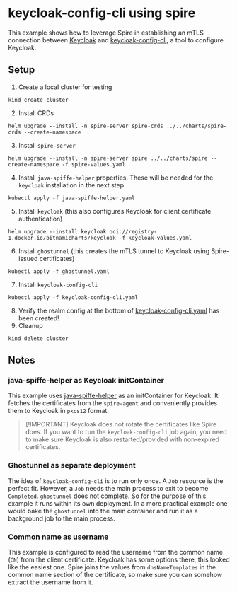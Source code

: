 # keycloak-config-cli using spire

This example shows how to leverage Spire in establishing an mTLS connection
between [Keycloak](https://www.keycloak.org/) and [keycloak-config-cli](https://github.com/adorsys/keycloak-config-cli),
a tool to configure Keycloak.

## Setup

1. Create a local cluster for testing

```shell
kind create cluster
```

2. Install CRDs

```shell
helm upgrade --install -n spire-server spire-crds ../../charts/spire-crds --create-namespace
```

3. Install `spire-server`

```shell
helm upgrade --install -n spire-server spire ../../charts/spire --create-namespace -f spire-values.yaml
```

4. Install `java-spiffe-helper` properties. These will be needed for the `keycloak` installation in the next step

```shell
kubectl apply -f java-spiffe-helper.yaml
```

5. Install `keycloak` (this also configures Keycloak for client certificate authentication)

```shell
helm upgrade --install keycloak oci://registry-1.docker.io/bitnamicharts/keycloak -f keycloak-values.yaml
```

6. Install `ghostunnel` (this creates the mTLS tunnel to Keycloak using Spire-issued certificates)

```shell
kubectl apply -f ghostunnel.yaml
```

7. Install `keycloak-config-cli`

```shell
kubectl apply -f keycloak-config-cli.yaml
```

8. Verify the realm config at the bottom of [keycloak-config-cli.yaml](./keycloak-config-cli.yaml) has been created!
9. Cleanup

```shell
kind delete cluster
```

## Notes

### java-spiffe-helper as Keycloak initContainer

This example uses [java-spiffe-helper](https://github.com/spiffe/java-spiffe/tree/main/java-spiffe-helper) as an
initContainer for Keycloak. It fetches the certificates from the `spire-agent` and conveniently provides them to
Keycloak in `pkcs12` format.

> [!IMPORTANT] Keycloak does not rotate the certificates like Spire does. If you want to run the `keycloak-config-cli`
> job again, you need to make sure Keycloak is also restarted/provided with non-expired certificates.

### Ghostunnel as separate deployment

The idea of `keycloak-config-cli` is to run only once. A `Job` resource is the perfect fit. However, a `Job` needs the
main process to exit to become `Completed`. `ghostunnel` does not complete. So for the purpose of this example it runs
within its own deployment. In a more practical example one would bake the `ghostunnel` into the main container and run
it as a background job to the main process.

### Common name as username

This example is configured to read the username from the common name (`CN`) from the client certificate. Keycloak has
some options there, this looked like the easiest one. Spire joins the values from `dnsNameTemplates` in the
common name section of the certificate, so make sure you can somehow extract the username from it.
